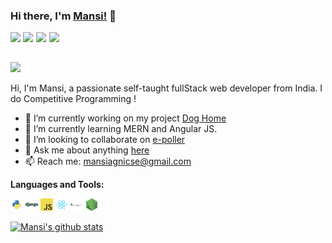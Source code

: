 ### Hi there, I'm [Mansi!](https://pyprogr.github.io) 👋

<a href="https://www.linkedin.com/in/ladyycoder/">
  <img align="left" width="20px" src="https://raw.githubusercontent.com/pyprogr/pyprogr/master/icons/linkedin.svg" />
</a>
<a href="https://www.facebook.com/yeaclassy">
  <img align="left" width="21px" src="https://raw.githubusercontent.com/pyprogr/pyprogr/master/icons/facebook.svg" />
</a>
<a href="https://ladyycoder.wordpress.com/">
  <img align="left" width="21px" src="https://raw.githubusercontent.com/pyprogr/pyprogr/master/icons/wordpress.svg" />
</a>
<a href="https://www.hackerrank.com/Pyprogr">
  <img align="left" width="21px" src="https://raw.githubusercontent.com/pyprogr/pyprogr/master/icons/iconfinder_160_Hackerrank_logo_logos_4373234.svg" />
</a>
<br />
<br />
<p > 
  <img src="https://komarev.com/ghpvc/?username=pyprogr&color=brightgreen&style=plastic" />
</p>
Hi, I'm Mansi, a passionate self-taught fullStack web developer from India.
I do Competitive Programming ! 


- 🔭 I’m currently working on my project [Dog Home](https://github.com/pyprogr/stree-dog-helper)
- 🌱 I’m currently learning MERN and Angular JS.
- 👯 I’m looking to collaborate on [e-poller](https://github.com/pyprogr/e-poller)
- 💬 Ask me about anything [here](https://github.com/pyprogr/pyprogr/issues)
- 📫 Reach me: [mansiagnicse@gmail.com](mailto:mansiagnicse@gmail.com)

**Languages and Tools:**  

<code><img height="20" src="https://raw.githubusercontent.com/github/explore/80688e429a7d4ef2fca1e82350fe8e3517d3494d/topics/python/python.png"></code>
<code><img height="20" src="https://raw.githubusercontent.com/github/explore/80688e429a7d4ef2fca1e82350fe8e3517d3494d/topics/django/django.png"></code>
<code><img height="20" src="https://raw.githubusercontent.com/github/explore/80688e429a7d4ef2fca1e82350fe8e3517d3494d/topics/javascript/javascript.png"></code>
<code><img height="20" src="https://raw.githubusercontent.com/github/explore/80688e429a7d4ef2fca1e82350fe8e3517d3494d/topics/react/react.png"></code>
<code><img height="20" src="https://raw.githubusercontent.com/github/explore/5c058a388828bb5fde0bcafd4bc867b5bb3f26f3/topics/mongodb/mongodb.png"></code>
<code><img height="20" src="https://raw.githubusercontent.com/github/explore/80688e429a7d4ef2fca1e82350fe8e3517d3494d/topics/nodejs/nodejs.png"></code>

[![Mansi's github stats](https://github-readme-stats.vercel.app/api?username=pyprogr&show_icons=true&theme=radical)](https://github.com/pyprogr/github-readme-stats)



